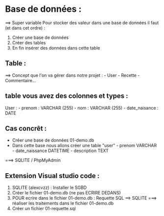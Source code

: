 # Base de données :

==> Super variable
Pour stocker des valeur dans une base de données il faut (et dans cet ordre) :
1. Créer une base de données
2. Créer des tables
3. En fin insérer des données dans cette table

## Table :
==> Concept que l'on va gérer dans notre projet :
        - User
        - Recette
        - Commentaire...

## table vous avez des colonnes et types :
User :
    - prenom :          VARCHAR (255)
    - nom :             VARCHAR (255)
    - date_naisance :   DATE

## Cas concrêt :
- Créer une base de données 01-demo.db
- Dans cette base nous allons créer une table "user"
      - prenom VARCHAR
      - date_naissance DATETIME
      - description TEXT

===> SQLITE / PhpMyAdmin


## Extension Visual studio code :
1. SQLITE (alexcvzz) : Installer le SGBD
2. Créer le fichier 01-demo.db (ne pas ECRIRE DEDANS)
3. POUR ecrire dans le fichier 01-demo.db : Requette SQL ==> SQLITE ===> réaliser les traitements dans le fichier 01-demo.db
4. Créer un fichier 01-requette.sql
